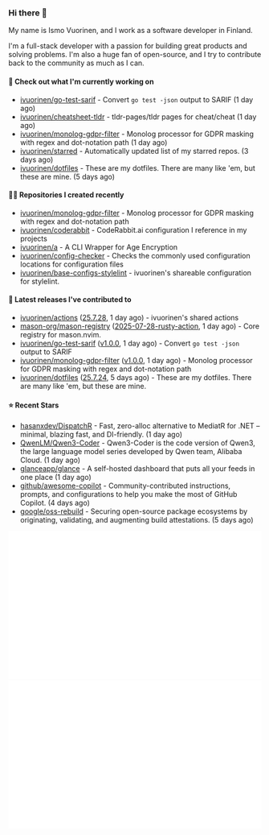 
### Hi there 👋

My name is Ismo Vuorinen, and I work as a software developer in Finland.

I'm a full-stack developer with a passion for building great products and solving problems.
I'm also a huge fan of open-source, and I try to contribute back to the community as much as I can.

#### 👷 Check out what I'm currently working on

- [ivuorinen/go-test-sarif](https://github.com/ivuorinen/go-test-sarif) - Convert `go test -json` output to SARIF (1 day ago)
- [ivuorinen/cheatsheet-tldr](https://github.com/ivuorinen/cheatsheet-tldr) - tldr-pages/tldr pages for cheat/cheat (1 day ago)
- [ivuorinen/monolog-gdpr-filter](https://github.com/ivuorinen/monolog-gdpr-filter) - Monolog processor for GDPR masking with regex and dot-notation path (1 day ago)
- [ivuorinen/starred](https://github.com/ivuorinen/starred) - Automatically updated list of my starred repos. (3 days ago)
- [ivuorinen/dotfiles](https://github.com/ivuorinen/dotfiles) - These are my dotfiles. There are many like &#39;em, but these are mine. (5 days ago)

#### 👨‍💻 Repositories I created recently

- [ivuorinen/monolog-gdpr-filter](https://github.com/ivuorinen/monolog-gdpr-filter) - Monolog processor for GDPR masking with regex and dot-notation path
- [ivuorinen/coderabbit](https://github.com/ivuorinen/coderabbit) - CodeRabbit.ai configuration I reference in my projects
- [ivuorinen/a](https://github.com/ivuorinen/a) - A CLI Wrapper for Age Encryption
- [ivuorinen/config-checker](https://github.com/ivuorinen/config-checker) - Checks the commonly used configuration locations for configuration files
- [ivuorinen/base-configs-stylelint](https://github.com/ivuorinen/base-configs-stylelint) - ivuorinen&#39;s shareable configuration for stylelint.

#### 🚀 Latest releases I've contributed to

- [ivuorinen/actions](https://github.com/ivuorinen/actions) ([25.7.28](https://github.com/ivuorinen/actions/releases/tag/25.7.28), 1 day ago) - ivuorinen&#39;s shared actions
- [mason-org/mason-registry](https://github.com/mason-org/mason-registry) ([2025-07-28-rusty-action](https://github.com/mason-org/mason-registry/releases/tag/2025-07-28-rusty-action), 1 day ago) - Core registry for mason.nvim.
- [ivuorinen/go-test-sarif](https://github.com/ivuorinen/go-test-sarif) ([v1.0.0](https://github.com/ivuorinen/go-test-sarif/releases/tag/v1.0.0), 1 day ago) - Convert `go test -json` output to SARIF
- [ivuorinen/monolog-gdpr-filter](https://github.com/ivuorinen/monolog-gdpr-filter) ([v1.0.0](https://github.com/ivuorinen/monolog-gdpr-filter/releases/tag/v1.0.0), 1 day ago) - Monolog processor for GDPR masking with regex and dot-notation path
- [ivuorinen/dotfiles](https://github.com/ivuorinen/dotfiles) ([25.7.24](https://github.com/ivuorinen/dotfiles/releases/tag/25.7.24), 5 days ago) - These are my dotfiles. There are many like &#39;em, but these are mine.

#### ⭐ Recent Stars

- [hasanxdev/DispatchR](https://github.com/hasanxdev/DispatchR) - Fast, zero-alloc alternative to MediatR for .NET – minimal, blazing fast, and DI-friendly. (1 day ago)
- [QwenLM/Qwen3-Coder](https://github.com/QwenLM/Qwen3-Coder) - Qwen3-Coder is the code version of Qwen3, the large language model series developed by Qwen team, Alibaba Cloud. (1 day ago)
- [glanceapp/glance](https://github.com/glanceapp/glance) - A self-hosted dashboard that puts all your feeds in one place (1 day ago)
- [github/awesome-copilot](https://github.com/github/awesome-copilot) - Community-contributed instructions, prompts, and configurations to help you make the most of GitHub Copilot. (4 days ago)
- [google/oss-rebuild](https://github.com/google/oss-rebuild) - Securing open-source package ecosystems by originating, validating, and augmenting build attestations. (5 days ago)



<picture>
  <source srcset="https://raw.githubusercontent.com/ivuorinen/github-stats/master/generated/overview.svg#gh-dark-mode-only" media="(prefers-color-scheme: dark)" />
  <img src="https://raw.githubusercontent.com/ivuorinen/github-stats/master/generated/overview.svg#gh-light-mode-only" alt="Overview of my activity" />
</picture>
<picture>
  <source srcset="https://raw.githubusercontent.com/ivuorinen/github-stats/master/generated/languages.svg#gh-dark-mode-only" media="(prefers-color-scheme: dark)" />
  <img src="https://raw.githubusercontent.com/ivuorinen/github-stats/master/generated/languages.svg#gh-light-mode-only" alt="Languages I have been using" />
</picture>


